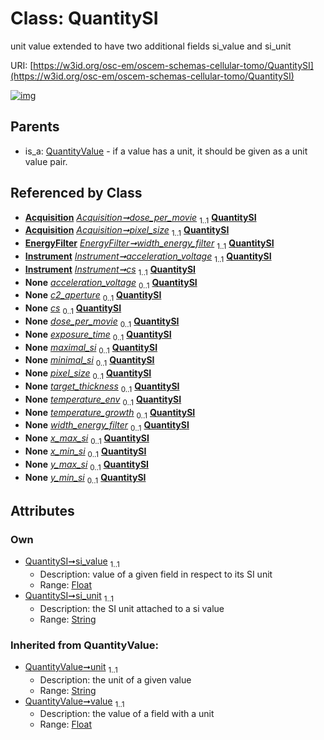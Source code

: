 
# Class: QuantitySI

unit value extended to have two additional fields si_value and si_unit

URI: [https://w3id.org/osc-em/oscem-schemas-cellular-tomo/QuantitySI](https://w3id.org/osc-em/oscem-schemas-cellular-tomo/QuantitySI)


[![img](https://yuml.me/diagram/nofunky;dir:TB/class/[QuantityValue],[Acquisition]++-%20dose_per_movie%201..1>[QuantitySI&#124;si_value:float;si_unit:string;unit(i):string;value(i):float],[Acquisition]++-%20pixel_size%201..1>[QuantitySI],[EnergyFilter]++-%20width_energy_filter%201..1>[QuantitySI],[Instrument]++-%20acceleration_voltage%201..1>[QuantitySI],[Instrument]++-%20cs%201..1>[QuantitySI],[Instrument]++-%20acceleration_voltage(i)%200..1>[QuantitySI],[Instrument]++-%20c2_aperture%200..1>[QuantitySI],[Instrument]++-%20cs(i)%200..1>[QuantitySI],[Acquisition]++-%20dose_per_movie(i)%200..1>[QuantitySI],[Acquisition]++-%20exposure_time%200..1>[QuantitySI],[RangeSI]++-%20maximal_si%200..1>[QuantitySI],[RangeSI]++-%20minimal_si%200..1>[QuantitySI],[Acquisition]++-%20pixel_size(i)%200..1>[QuantitySI],[Thinning]++-%20target_thickness%200..1>[QuantitySI],[Freezing]++-%20temperature_env%200..1>[QuantitySI],[GrowthCondition]++-%20temperature_growth%200..1>[QuantitySI],[EnergyFilter]++-%20width_energy_filter(i)%200..1>[QuantitySI],[BoundingBox2DSI]++-%20x_max_si%200..1>[QuantitySI],[BoundingBox2DSI]++-%20x_min_si%200..1>[QuantitySI],[BoundingBox2DSI]++-%20y_max_si%200..1>[QuantitySI],[BoundingBox2DSI]++-%20y_min_si%200..1>[QuantitySI],[QuantityValue]^-[QuantitySI],[Thinning],[RangeSI],[Instrument],[GrowthCondition],[Freezing],[EnergyFilter],[BoundingBox2DSI],[Acquisition])](https://yuml.me/diagram/nofunky;dir:TB/class/[QuantityValue],[Acquisition]++-%20dose_per_movie%201..1>[QuantitySI&#124;si_value:float;si_unit:string;unit(i):string;value(i):float],[Acquisition]++-%20pixel_size%201..1>[QuantitySI],[EnergyFilter]++-%20width_energy_filter%201..1>[QuantitySI],[Instrument]++-%20acceleration_voltage%201..1>[QuantitySI],[Instrument]++-%20cs%201..1>[QuantitySI],[Instrument]++-%20acceleration_voltage(i)%200..1>[QuantitySI],[Instrument]++-%20c2_aperture%200..1>[QuantitySI],[Instrument]++-%20cs(i)%200..1>[QuantitySI],[Acquisition]++-%20dose_per_movie(i)%200..1>[QuantitySI],[Acquisition]++-%20exposure_time%200..1>[QuantitySI],[RangeSI]++-%20maximal_si%200..1>[QuantitySI],[RangeSI]++-%20minimal_si%200..1>[QuantitySI],[Acquisition]++-%20pixel_size(i)%200..1>[QuantitySI],[Thinning]++-%20target_thickness%200..1>[QuantitySI],[Freezing]++-%20temperature_env%200..1>[QuantitySI],[GrowthCondition]++-%20temperature_growth%200..1>[QuantitySI],[EnergyFilter]++-%20width_energy_filter(i)%200..1>[QuantitySI],[BoundingBox2DSI]++-%20x_max_si%200..1>[QuantitySI],[BoundingBox2DSI]++-%20x_min_si%200..1>[QuantitySI],[BoundingBox2DSI]++-%20y_max_si%200..1>[QuantitySI],[BoundingBox2DSI]++-%20y_min_si%200..1>[QuantitySI],[QuantityValue]^-[QuantitySI],[Thinning],[RangeSI],[Instrument],[GrowthCondition],[Freezing],[EnergyFilter],[BoundingBox2DSI],[Acquisition])

## Parents

 *  is_a: [QuantityValue](QuantityValue.md) - if a value has a unit, it should be given as a unit value pair.

## Referenced by Class

 *  **[Acquisition](Acquisition.md)** *[Acquisition➞dose_per_movie](Acquisition_dose_per_movie.md)*  <sub>1..1</sub>  **[QuantitySI](QuantitySI.md)**
 *  **[Acquisition](Acquisition.md)** *[Acquisition➞pixel_size](Acquisition_pixel_size.md)*  <sub>1..1</sub>  **[QuantitySI](QuantitySI.md)**
 *  **[EnergyFilter](EnergyFilter.md)** *[EnergyFilter➞width_energy_filter](EnergyFilter_width_energy_filter.md)*  <sub>1..1</sub>  **[QuantitySI](QuantitySI.md)**
 *  **[Instrument](Instrument.md)** *[Instrument➞acceleration_voltage](Instrument_acceleration_voltage.md)*  <sub>1..1</sub>  **[QuantitySI](QuantitySI.md)**
 *  **[Instrument](Instrument.md)** *[Instrument➞cs](Instrument_cs.md)*  <sub>1..1</sub>  **[QuantitySI](QuantitySI.md)**
 *  **None** *[acceleration_voltage](acceleration_voltage.md)*  <sub>0..1</sub>  **[QuantitySI](QuantitySI.md)**
 *  **None** *[c2_aperture](c2_aperture.md)*  <sub>0..1</sub>  **[QuantitySI](QuantitySI.md)**
 *  **None** *[cs](cs.md)*  <sub>0..1</sub>  **[QuantitySI](QuantitySI.md)**
 *  **None** *[dose_per_movie](dose_per_movie.md)*  <sub>0..1</sub>  **[QuantitySI](QuantitySI.md)**
 *  **None** *[exposure_time](exposure_time.md)*  <sub>0..1</sub>  **[QuantitySI](QuantitySI.md)**
 *  **None** *[maximal_si](maximal_si.md)*  <sub>0..1</sub>  **[QuantitySI](QuantitySI.md)**
 *  **None** *[minimal_si](minimal_si.md)*  <sub>0..1</sub>  **[QuantitySI](QuantitySI.md)**
 *  **None** *[pixel_size](pixel_size.md)*  <sub>0..1</sub>  **[QuantitySI](QuantitySI.md)**
 *  **None** *[target_thickness](target_thickness.md)*  <sub>0..1</sub>  **[QuantitySI](QuantitySI.md)**
 *  **None** *[temperature_env](temperature_env.md)*  <sub>0..1</sub>  **[QuantitySI](QuantitySI.md)**
 *  **None** *[temperature_growth](temperature_growth.md)*  <sub>0..1</sub>  **[QuantitySI](QuantitySI.md)**
 *  **None** *[width_energy_filter](width_energy_filter.md)*  <sub>0..1</sub>  **[QuantitySI](QuantitySI.md)**
 *  **None** *[x_max_si](x_max_si.md)*  <sub>0..1</sub>  **[QuantitySI](QuantitySI.md)**
 *  **None** *[x_min_si](x_min_si.md)*  <sub>0..1</sub>  **[QuantitySI](QuantitySI.md)**
 *  **None** *[y_max_si](y_max_si.md)*  <sub>0..1</sub>  **[QuantitySI](QuantitySI.md)**
 *  **None** *[y_min_si](y_min_si.md)*  <sub>0..1</sub>  **[QuantitySI](QuantitySI.md)**

## Attributes


### Own

 * [QuantitySI➞si_value](QuantitySI_si_value.md)  <sub>1..1</sub>
     * Description: value of a given field in respect to its SI unit
     * Range: [Float](types/Float.md)
 * [QuantitySI➞si_unit](QuantitySI_si_unit.md)  <sub>1..1</sub>
     * Description: the SI unit attached to a si value
     * Range: [String](types/String.md)

### Inherited from QuantityValue:

 * [QuantityValue➞unit](QuantityValue_unit.md)  <sub>1..1</sub>
     * Description: the unit of a given value
     * Range: [String](types/String.md)
 * [QuantityValue➞value](QuantityValue_value.md)  <sub>1..1</sub>
     * Description: the value of a field with a unit
     * Range: [Float](types/Float.md)
